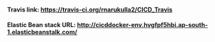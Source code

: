 
#### Travis link: https://travis-ci.org/rnarukulla2/CICD_Travis
	
#### Elastic Bean stack URL: http://cicddocker-env.hvgfpf5hbi.ap-south-1.elasticbeanstalk.com/
